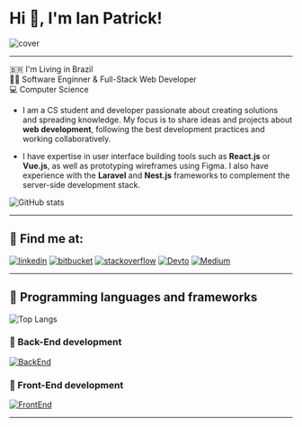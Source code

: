 # Hi :vulcan_salute:, I'm Ian Patrick!

![cover](https://media.licdn.com/dms/image/v2/D4D16AQEUxmgD_LhNSA/profile-displaybackgroundimage-shrink_350_1400/profile-displaybackgroundimage-shrink_350_1400/0/1719349541871?e=1740009600&v=beta&t=yqGPVpWrw2OFmC7Ajc_IkCgAMOqYvljieo5aO8858Q0)

---

🇧🇷 I'm Living in Brazil <br>
👨‍💻 Software Enginner & Full-Stack Web Developer <br>
💻 Computer Science

- I am a CS student and developer passionate about creating solutions and spreading knowledge. My focus is to share ideas and projects about __web development__, following the best development practices and working collaboratively.

- I have expertise in user interface building tools such as __React.js__ or __Vue.js__, as well as prototyping wireframes using Figma. I also have experience with the __Laravel__ and __Nest.js__ frameworks to complement the server-side development stack.

![GitHub stats](https://github-readme-stats.vercel.app/api?username=ianpatricck&hide=prs&show_icons=true&theme=radical)

---

## :incoming_envelope: Find me at:

[![linkedin](https://img.shields.io/badge/LinkedIn-0A66C2.svg?style=for-the-badge&logo=LinkedIn&logoColor=white)](https://www.linkedin.com/in/ianpatricck/)
[![bitbucket](https://img.shields.io/badge/Bitbucket-0052CC.svg?style=for-the-badge&logo=Bitbucket&logoColor=white)](https://bitbucket.org/ianpatricck)
[![stackoverflow](https://img.shields.io/badge/Stack%20Overflow-F58025.svg?style=for-the-badge&logo=Stack-Overflow&logoColor=white)](https://stackoverflow.com/users/12345845/ianpatricck)
[![Devto](https://img.shields.io/badge/dev.to-0A0A0A.svg?style=for-the-badge&logo=devdotto&logoColor=white)](https://dev.to/ianpatricck)
[![Medium](https://img.shields.io/badge/Medium-000000.svg?style=for-the-badge&logo=Medium&logoColor=white)](https://medium.com/@ianpatricck)

---

## :rocket: Programming languages and frameworks

![Top Langs](https://github-readme-stats.vercel.app/api/top-langs/?username=ianpatricck&layout=donut&theme=radical)

### :battery: Back-End development

[![BackEnd](https://skillicons.dev/icons?i=c,cpp,php,python,nodejs,express,nest,graphql,laravel,nginx,npm,redis,mongodb,mysql,sqlite,postgres,rabbitmq,heroku,kubernetes,docker,prisma,sequelize,vercel,firebase,jest,cypress)](https://skillicons.dev)

### :art: Front-End development

[![FrontEnd](https://skillicons.dev/icons?i=html,js,ts,css,bootstrap,tailwindcss,sass,vite,styledcomponents,materialui,react,vue,webpack,babel,redux,figma)](https://skillicons.dev)

---
